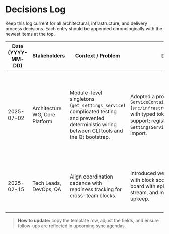 # Decisions Log

Keep this log current for all architectural, infrastructure, and delivery process decisions. Each entry should be appended chronologically with the newest items at the top.

| Date (YYYY-MM-DD) | Stakeholders | Context / Problem | Decision | Alternatives Considered | Follow-up Actions |
|-------------------|--------------|-------------------|----------|-------------------------|-------------------|
| 2025-07-02 | Architecture WG, Core Platform | Module-level singletons (`get_settings_service`) complicated testing and prevented deterministic wiring between CLI tools and the Qt bootstrap. | Adopted a process-wide `ServiceContainer` (`src/infrastructure/container.py`) with typed tokens and override support; registered the default `SettingsService` factory during import. | Continue using module-level globals with monkeypatching in tests; adopt a third-party DI framework with heavier runtime requirements. | Wire logging, event bus, and simulation services into the container; update architecture diagrams to include token ownership. |
| 2025-02-15        | Tech Leads, DevOps, QA | Align coordination cadence with readiness tracking for cross-team blocks. | Introduced weekly readiness syncs with block scoring, GitHub Projects board with epics per readiness stream, and mandated decision log upkeep. | Maintain ad-hoc updates without structured sync; monthly steering only. | Pilot the new sync starting Sprint 18, audit board usage after two iterations. |

> **How to update:** copy the template row, adjust the fields, and ensure follow-ups are reflected in upcoming sync agendas.
